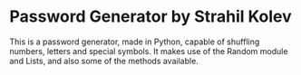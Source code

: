 # Password Generator by Strahil Kolev

This is a password generator, made in Python, capable of shuffling numbers, letters and special symbols. It makes use of the Random module and Lists, and also some of the methods available.
